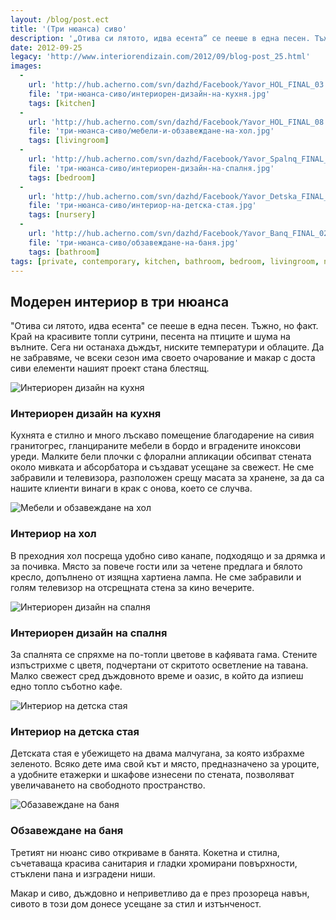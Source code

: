 ```yaml
---
layout: /blog/post.ect
title: '(Три нюанса) сиво'
description: '„Отива си лятото, идва есента” се пееше в една песен. Тъжно, но факт. Край на красивите топли сутрини, песента на птиците и шума на вълните. Сега ни останаха дъждът, ниските температури и облаците. Да не забравяме, че всеки сезон има своето очарование и макар с доста сиви елементи нашият проект стана блестящ.'
date: 2012-09-25
legacy: 'http://www.interiorendizain.com/2012/09/blog-post_25.html'
images:
  -
    url: 'http://hub.acherno.com/svn/dazhd/Facebook/Yavor_HOL_FINAL_03.jpg'
    file: 'три-нюанса-сиво/интериорен-дизайн-на-кухня.jpg'
    tags: [kitchen]
  -
    url: 'http://hub.acherno.com/svn/dazhd/Facebook/Yavor_HOL_FINAL_08.jpg'
    file: 'три-нюанса-сиво/мебели-и-обзавеждане-на-хол.jpg'
    tags: [livingroom]
  -
    url: 'http://hub.acherno.com/svn/dazhd/Facebook/Yavor_Spalnq_FINAL_01.jpg'
    file: 'три-нюанса-сиво/интериорен-дизайн-на-спалня.jpg'
    tags: [bedroom]
  -
    url: 'http://hub.acherno.com/svn/dazhd/Facebook/Yavor_Detska_FINAL_01.jpg'
    file: 'три-нюанса-сиво/интериор-на-детска-стая.jpg'
    tags: [nursery]
  -
    url: 'http://hub.acherno.com/svn/dazhd/Facebook/Yavor_Banq_FINAL_02.jpg'
    file: 'три-нюанса-сиво/обзавеждане-на-баня.jpg'
    tags: [bathroom]
tags: [private, contemporary, kitchen, bathroom, bedroom, livingroom, nursery]
---
```

## Модерен **интериор** в **три нюанса**
"Отива си лятото, идва есента" се пееше в една песен. Тъжно, но факт. Край на красивите топли сутрини, песента на птиците и шума на вълните. Сега ни останаха дъждът, ниските температури и облаците. Да не забравяме, че всеки сезон има своето очарование и макар с доста сиви елементи нашият проект стана блестящ.

![Интериорен дизайн на кухня](три-нюанса-сиво/интериорен-дизайн-на-кухня.jpg)
### Интериорен дизайн на **кухня**

Кухнята е стилно и много лъскаво помещение благодарение на сивия гранитогрес, гланцираните мебели в бордо и вградените иноксови уреди. Малките бели плочки с флорални апликации обсипват стената около мивката и абсорбатора и създават усещане за свежест. Не сме забравили и телевизора, разположен срещу масата за хранене, за да са нашите клиенти винаги в крак с онова, което се случва.

![Мебели и обзавеждане на хол](три-нюанса-сиво/мебели-и-обзавеждане-на-хол.jpg)
### Интериор на **хол**

В преходния хол посреща удобно сиво канапе, подходящо и за дрямка и за почивка. Място за повече гости или за четене предлага и бялото кресло, допълнено от изящна хартиена лампа. Не сме забравили и голям телевизор на отсрещната стена за кино вечерите.

![Интериорен дизайн на спалня](три-нюанса-сиво/интериорен-дизайн-на-спалня.jpg)
### Интериорен дизайн на **спалня**

За спалнята се спряхме на по-топли цветове в кафявата гама. Стените изпъстрихме с цветя, подчертани от скритото осветление на тавана. Малко свежест сред дъждовното време и оазис, в който да изпиеш едно топло съботно кафе.

![Интериор на детска стая](три-нюанса-сиво/интериор-на-детска-стая.jpg)
### Интериор на **детска стая**

Детската стая е убежището на двама малчугана, за която избрахме зеленото. Всяко дете има свой кът и място, предназначено за уроците, а удобните етажерки и шкафове изнесени по стената, позволяват увеличаването на свободното пространство.

![Обазавеждане на баня](три-нюанса-сиво/обзавеждане-на-баня.jpg)
### Обзавеждане на **баня**

Третият ни нюанс сиво откриваме в банята. Кокетна и стилна, съчетаваща красива санитария и гладки хромирани повърхности, стъклени пана и изградени ниши.

Макар и сиво, дъждовно и неприветливо да е през прозореца навън, сивото в този дом донесе усещане за стил и изтънченост.